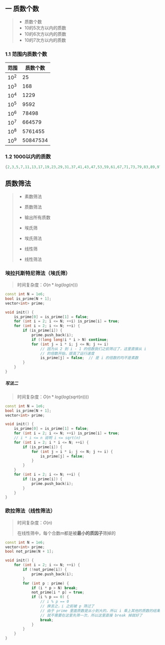 ## 一 质数个数

> - 质数个数
> - 10的5次方以内的质数
> - 10的6次方以内的质数
> - 10的7次方以内的质数

### 1.1 范围内质数个数

| 范围    | 质数个数 |
| ------- | -------- |
| $10^ 2$ | 25       |
| $10^3$  | 168      |
| $10^4$  | 1229     |
| $10^5$  | 9592     |
| $10^6$  | 78498    |
| $10^7$  | 664579   |
| $10^8$  | 5761455  |
| $10^9$  | 50847534 |

### 1.2 1000以内的质数

```cpp
{2,3,5,7,11,13,17,19,23,29,31,37,41,43,47,53,59,61,67,71,73,79,83,89,97,101,103,107,109,113,127,131,137,139,149,151,157,163,167,173,179,181,191,193,197,199,211,223,227,229,233,239,241,251,257,263,269,271,277,281,283,293,307,311,313,317,331,337,347,349,353,359,367,373,379,383,389,397,401,409,419,421,431,433,439,443,449,457,461,463,467,479,487,491,499,503,509,521,523,541,547,557,563,569,571,577,587,593,599,601,607,613,617,619,631,641,643,647,653,659,661,673,677,683,691,701,709,719,727,733,739,743,751,757,761,769,773,787,797,809,811,821,823,827,829,839,853,857,859,863,877,881,883,887,907,911,919,929,937,941,947,953,967,971,977,983,991,997}
```







## 质数筛法

> - 素数筛法
>
> - 质数筛法
> - 输出所有质数
> - 埃氏筛
> - 埃氏筛法
> - 线性筛
> - 线性筛法



### 埃拉托斯特尼筛法（埃氏筛）

> 时间复杂度：$O(n*log(log(n)))$

```cpp
const int N = 1e6;
bool is_prime[N + 1];
vector<int> prime;

void init() {
    is_prime[0] = is_prime[1] = false;
    for (int i = 2; i <= N; ++i) is_prime[i] = true;
    for (int i = 2; i <= N; ++i) {
        if (is_prime[i]) {
            prime.push_back(i);
            if ((long long)i * i > N) continue;
            for (int j = i * i; j <= N; j += i)
                // 因为从 2 到 i - 1 的倍数我们之前筛过了，这里直接从 i
                // 的倍数开始，提高了运行速度
                is_prime[j] = false;  // 是 i 的倍数的均不是素数
        }
    }
}
```



##### 写法二

> 时间复杂度：$O(n*log(log(sqrt(n))))$

```cpp
const int N = 1e6;
bool is_prime[N + 1];
vector<int> prime;

void init() {
    is_prime[0] = is_prime[1] = false;
    for (int i = 2; i <= N; ++i) is_prime[i] = true;
    // i * i <= n 说明 i <= sqrt(n)
    for (int i = 2; i * i <= N; ++i) {
        if (is_prime[i]) {
            for (int j = i * i; j <= N; j += i) {
                is_prime[j] = false;       
            }
        }
    }
    for (int i = 2; i <= N; ++i) {
        if (is_prime[i]) {
            prime.push_back(i);
        }
    }
}
```





### 欧拉筛法（线性筛法）

> 时间复杂度：$O(n)$
>
> 在线性筛中，每个合数$m$都是被**最小的质因子**筛掉的

```cpp
const int N = 1e6;
vector<int> prime;
bool not_prime[N + 1];

void init() {
    for (int i = 2; i <= N; ++i) {
        if (!not_prime[i]) {
            prime.push_back(i);
        }
        for (int p : prime) {
            if (i * p > N) break;
            not_prime[i * p] = true;
            if (i % p == 0) {
                // i % p == 0
                // 换言之，i 之前被 p 筛过了
                // 由于 prime 里面质数是从小到大的，所以 i 乘上其他的质数的结果一定会被 p 的某个倍数筛掉
                // 就不需要在这里先筛一次，所以这里直接 break 掉就好了
                break;
            }
        }
    }
}
```


